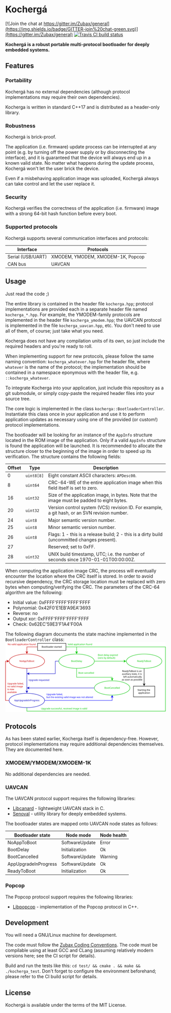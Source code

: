 # Kochergá

[![Join the chat at https://gitter.im/Zubax/general](https://img.shields.io/badge/GITTER-join%20chat-green.svg)](https://gitter.im/Zubax/general)
[![Travis CI build status](https://travis-ci.org/Zubax/kocherga.svg?branch=master)](https://travis-ci.org/Zubax/kocherga)

**Kochergá is a robust portable multi-protocol bootloader for deeply embedded systems.**

## Features

### Portability

Kochergá has no external dependencies
(although protocol implementations may require their own dependencies).

Kocherga is written in standard C++17 and is distributed as a header-only library.

### Robustness

Kochergá is brick-proof.

The application (i.e. firmware) update process can be interrupted at any point (e.g. by turning off the power supply
or by disconnecting the interface), and it is guaranteed that the device will always end up in
a known valid state.
No matter what happens during the update process, Kochergá won't let the user brick the device.

Even if a misbehaving application image was uploaded, Kochergá always can take control and let the user replace it.

### Security

Kochergá verifies the correctness of the application (i.e. firmware) image with a strong 64-bit hash function
before every boot.

### Supported protocols

Kochergá supports several communication interfaces and protocols:

Interface           | Protocols
--------------------|------------------------------------------------------------------------------
Serial (USB/UART)   | XMODEM, YMODEM, XMODEM-1K, Popcop
CAN bus             | UAVCAN

## Usage

Just read the code ;)

The entire library is contained in the header file `kocherga.hpp`;
protocol implementations are provided each in a separate header file named `kocherga_*.hpp`.
For example, the YMODEM-family protocols are implemented in the header file `kocherga_ymodem.hpp`;
the UAVCAN protocol is implemented in the file `kocherga_uavcan.hpp`, etc.
You don't need to use all of them, of course; just take what you need.

Kocherga does not have any compilation units of its own, so just include the required headers and you're ready to roll.

When implementing support for new protocols, please follow the same naming convention:
`kocherga_whatever.hpp` for the header file, where `whatever` is the name of the protocol;
the implementation should be contained in a namespace eponymous with the header file,
e.g. `::kocherga_whatever`.

To integrate Kocherga into your application, just include this repository as a git submodule,
or simply copy-paste the required header files into your source tree.

The core logic is implemented in the class `kocherga::BootloaderController`.
Instantiate this class once in your application and use it to perform application updates as necessary
using one of the provided (or custom!) protocol implementations.

The bootloader will be looking for an instance of the `AppInfo` structure located in the ROM image of the
application.
Only if a valid `AppInfo` structure is found the application will be launched.
It is recommended to allocate the structure closer to the beginning of the image in order to speed up its verification.
The structure contains the following fields:

Offset | Type     | Description
-------|----------|-----------------------------------------------------------------------------------------------------
0      |`uint8[8]`| Eight constant ASCII characters: `APDesc00`.
8      |`uint64`  | CRC-64-WE of the entire application image when this field itself is set to zero.
16     |`uint32`  | Size of the application image, in bytes. Note that the image must be padded to eight bytes.
20     |`uint32`  | Version control system (VCS) revision ID. For example, a git hash, or an SVN revision number.
24     |`uint8`   | Major semantic version number.
25     |`uint8`   | Minor semantic version number.
26     |`uint8`   | Flags: 1 - this is a release build; 2 - this is a dirty build (uncommitted changes present).
27     |          | Reserved; set to 0xFF.
28     |`uint32`  | UNIX build timestamp, UTC; i.e. the number of seconds since 1970-01-01T00:00:00Z.

When computing the application image CRC, the process will eventually encounter the location where the CRC itself
is stored. In order to avoid recursive dependency, the CRC storage location must be replaced with zero bytes
when computing/verifying the CRC.
The parameters of the CRC-64 algorithm are the following:
* Initial value: 0xFFFF'FFFF'FFFF'FFFF
* Polynomial: 0x42F0'E1EB'A9EA'3693
* Reverse: no
* Output xor: 0xFFFF'FFFF'FFFF'FFFF
* Check: 0x62EC'59E3'F1A4'F00A

The following diagram documents the state machine implemented in the `BootloaderController` class:
![Kocherga State Machine Diagram](state_machine.svg "Kocherga State Machine Diagram")

## Protocols

As has been stated earlier, Kocherga itself is dependency-free.
However, protocol implementations may require additional dependencies themselves.
They are documented here.

### XMODEM/YMODEM/XMODEM-1K

No additional dependencies are needed.

### UAVCAN

The UAVCAN protocol support requires the following libraries:

* [Libcanard](http://uavcan.org/Implementations/Libcanard) - lightweight UAVCAN stack in C.
* [Senoval](https://github.com/Zubax/senoval) - utility library for deeply embedded systems.

The bootloader states are mapped onto UAVCAN node states as follows:

Bootloader state     | Node mode      | Node health
---------------------|----------------|----------------
NoAppToBoot          | SoftwareUpdate | Error
BootDelay            | Initialization | Ok
BootCancelled        | SoftwareUpdate | Warning
AppUpgradeInProgress | SoftwareUpdate | Ok
ReadyToBoot          | Initialization | Ok

### Popcop

The Popcop protocol support requires the following libraries:

* [Libpopcop](https://github.com/Zubax/popcop) - implementation of the Popcop protocol in C++.

## Development

You will need a GNU/Linux machine for development.

The code must follow the [Zubax Coding Conventions](https://kb.zubax.com/x/84Ah).
The code must be compilable using at least GCC and CLang
(assuming relatively modern versions here; see the CI script for details).

Build and run the tests like this: `cd test/ && cmake . && make && ./kocherga_test`.
Don't forget to configure the environment beforehand;
please refer to the CI build script for details.

## License

Kochergá is available under the terms of the MIT License.
